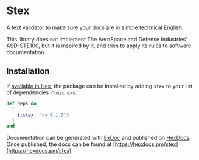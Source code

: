 # Stex

A text validator to make sure your docs are in simple technical English.

This library does not implement The AeroSpace and Defense Industries' ASD-STE100,
but it is inspired by it, and tries to apply its rules to software documentation.

## Installation

If [available in Hex](https://hex.pm/docs/publish), the package can be installed
by adding `stex` to your list of dependencies in `mix.exs`:

```elixir
def deps do
  [
    {:stex, "~> 0.1.0"}
  ]
end
```

Documentation can be generated with [ExDoc](https://github.com/elixir-lang/ex_doc)
and published on [HexDocs](https://hexdocs.pm). Once published, the docs can
be found at [https://hexdocs.pm/stex](https://hexdocs.pm/stex).
